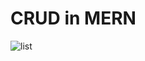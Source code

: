 # CRUD in MERN


![list](https://github.com/Dulon18/CRUD_MERN/assets/80118217/e9190028-782b-4087-bbdc-778ac70228fc)
